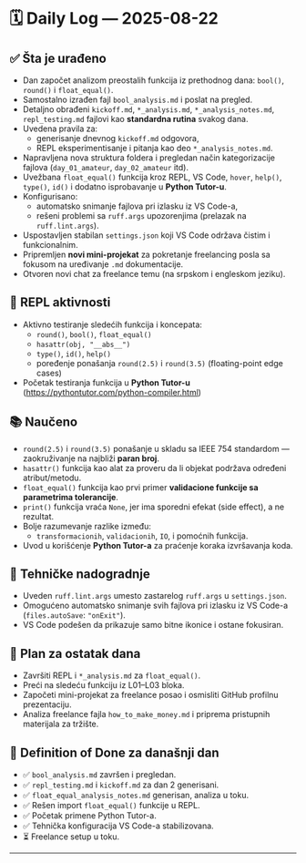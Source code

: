 # 🗓️ Daily Log — 2025-08-22

## ✅ Šta je urađeno

- Dan započet analizom preostalih funkcija iz prethodnog dana: `bool()`, `round()` i `float_equal()`.
- Samostalno izrađen fajl `bool_analysis.md` i poslat na pregled.
- Detaljno obrađeni `kickoff.md`, `*_analysis.md`, `*_analysis_notes.md`, `repl_testing.md` fajlovi kao **standardna rutina** svakog dana.
- Uvedena pravila za:
  - generisanje dnevnog `kickoff.md` odgovora,
  - REPL eksperimentisanje i pitanja kao deo `*_analysis_notes.md`.
- Napravljena nova struktura foldera i pregledan način kategorizacije fajlova (`day_01_amateur`, `day_02_amateur` itd).
- Uvežbana `float_equal()` funkcija kroz REPL, VS Code, `hover`, `help()`, `type()`, `id()` i dodatno isprobavanje u **Python Tutor-u**.
- Konfigurisano:
  - automatsko snimanje fajlova pri izlasku iz VS Code-a,
  - rešeni problemi sa `ruff.args` upozorenjima (prelazak na `ruff.lint.args`).
- Uspostavljen stabilan `settings.json` koji VS Code održava čistim i funkcionalnim.
- Pripremljen **novi mini-projekat** za pokretanje freelancing posla sa fokusom na uređivanje `.md` dokumentacije.
- Otvoren novi chat za freelance temu (na srpskom i engleskom jeziku).

## 🔁 REPL aktivnosti

- Aktivno testiranje sledećih funkcija i koncepata:
  - `round()`, `bool()`, `float_equal()`
  - `hasattr(obj, "__abs__")`
  - `type()`, `id()`, `help()`
  - poređenje ponašanja `round(2.5)` i `round(3.5)` (floating-point edge cases)
- Početak testiranja funkcija u **Python Tutor-u** (https://pythontutor.com/python-compiler.html)

## 📚 Naučeno

- `round(2.5)` i `round(3.5)` ponašanje u skladu sa IEEE 754 standardom — zaokruživanje na najbliži **paran broj**.
- `hasattr()` funkcija kao alat za proveru da li objekat podržava određeni atribut/metodu.
- `float_equal()` funkcija kao prvi primer **validacione funkcije sa parametrima tolerancije**.
- `print()` funkcija vraća `None`, jer ima sporedni efekat (side effect), a ne rezultat.
- Bolje razumevanje razlike između:
  - `transformacionih`, `validacionih`, `IO`, i pomoćnih funkcija.
- Uvod u korišćenje **Python Tutor-a** za praćenje koraka izvršavanja koda.

## 🚀 Tehničke nadogradnje

- Uveden `ruff.lint.args` umesto zastarelog `ruff.args` u `settings.json`.
- Omogućeno automatsko snimanje svih fajlova pri izlasku iz VS Code-a (`files.autoSave`: `"onExit"`).
- VS Code podešen da prikazuje samo bitne ikonice i ostane fokusiran.

## 📌 Plan za ostatak dana

- Završiti REPL i `*_analysis.md` za `float_equal()`.
- Preći na sledeću funkciju iz L01–L03 bloka.
- Započeti mini-projekat za freelance posao i osmisliti GitHub profilnu prezentaciju.
- Analiza freelance fajla `how_to_make_money.md` i priprema pristupnih materijala za tržište.

## 🏁 Definition of Done za današnji dan

- ✅ `bool_analysis.md` završen i pregledan.
- ✅ `repl_testing.md` i `kickoff.md` za dan 2 generisani.
- ✅ `float_equal_analysis_notes.md` generisan, analiza u toku.
- ✅ Rešen import `float_equal()` funkcije u REPL.
- ✅ Početak primene Python Tutor-a.
- ✅ Tehnička konfiguracija VS Code-a stabilizovana.
- ⏳ Freelance setup u toku.

---

